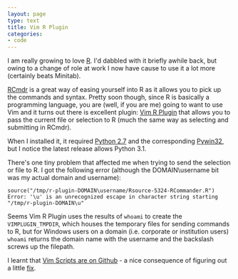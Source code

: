 ```yaml
---
layout: page
type: text
title: Vim R Plugin
categories: 
- code
---
```

I am really growing to love [R](http://www.r-project.org/). I'd dabbled with it briefly awhile back, but owing to a change of role at work I now have cause to use it a lot more (certainly beats Minitab).

[RCmdr](http://www.rcommander.com/) is a great way of easing yourself into R as it allows you to pick up the commands and syntax. Pretty soon though, since R is basically a programming language, you are (well, if you are me) going to want to use Vim and it turns out there is excellent plugin: [Vim R Plugin](http://www.vim.org/scripts/script.php?script_id=2628) that allows you to pass the current file or selection to R (much the same way as selecting and submitting in RCmdr).

When I installed it, it required [Python 2.7](http://python.org/download/releases/2.7/) and the corresponding [Pywin32](http://sourceforge.net/projects/pywin32/files/), but I notice the latest release allows Python 3.1.

There's one tiny problem that affected me when trying to send the selection or file to R. I got the following error (although the DOMAIN\username bit was my actual domain and username):

    source("/tmp/r-plugin-DOMAIN\username/Rsource-5324-RCommander.R")
    Error: '\u' is an unrecognized escape in character string starting "/tmp/r-plugin-DOMAIN\u"

Seems Vim R Plugin uses the results of `whoami` to create the `VIMPLUGIN_TMPDIR`, which houses the temporary files for sending commands to R, but for Windows users on a domain (i.e. corporate or institution users) `whoami` returns the domain name with the username and the backslash screws up the filepath.

I learnt that [Vim Scripts are on Github](https://github.com/vim-scripts)  - a nice consequence of figuring out a little [fix](https://github.com/i5m/Vim-R-plugin/commit/d87305153328ac390ad99f75e9325ce411745).